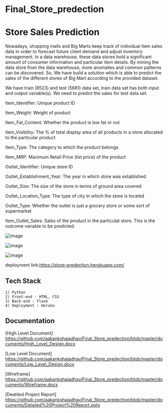 # Final_Store_predection




# Store Sales Prediction

Nowadays, shopping malls and Big Marts keep track of individual item sales data in
order to forecast future client demand and adjust inventory management. In a data
warehouse, these data stores hold a significant amount of consumer information and
particular item details. By mining the data store from the data warehouse, more
anomalies and common patterns can be discovered.
So, We have build a solution which is able to predict the sales of the
different stores of Big Mart according to the provided dataset.


We have train (8523) and test (5681) data set, train data set has both input and output
variable(s). We need to predict the sales for test data set.

Item_Identifier: Unique product ID

Item_Weight: Weight of product

Item_Fat_Content: Whether the product is low fat or not

Item_Visibility: The % of total display area of all products in a store allocated to the
particular product

Item_Type: The category to which the product belongs

Item_MRP: Maximum Retail Price (list price) of the product

Outlet_Identifier: Unique store ID

Outlet_Establishment_Year: The year in which store was established

Outlet_Size: The size of the store in terms of ground area covered

Outlet_Location_Type: The type of city in which the store is located

Outlet_Type: Whether the outlet is just a grocery store or some sort of supermarket

Item_Outlet_Sales: Sales of the product in the particulat store. This is the outcome
variable to be predicted.


![image](https://user-images.githubusercontent.com/87424846/144033881-ccb3abf8-d01b-41f8-a50a-6f1ef02cc07a.png)


![image](https://user-images.githubusercontent.com/87424846/144034024-0ddb868a-172a-4ba9-a659-e0612ed4b7c0.png)



![image](https://user-images.githubusercontent.com/87424846/144034047-1e0dcd42-f1dd-44ad-a368-c31fe7d613db.png)

deployment link:https://store-predection.herokuapp.com/

  
## Tech Stack
    1) Python 
    2) Front-end : HTML, CSS
    3) Back-end : Flask
    4) Deployment : Heruko

  
## Documentation

[High Level Document] https://github.com/aakankshajadhav/Final_Store_predection/blob/master/documents/High_Level_Design.docx


[Low Level Document] https://github.com/aakankshajadhav/Final_Store_predection/blob/master/documents/Low_Level_Design.docx

[Wireframe]          https://github.com/aakankshajadhav/Final_Store_predection/blob/master/documents/Wireframe.docx

[Deatiled Project Report]   https://github.com/aakankshajadhav/Final_Store_predection/blob/master/documents/Detailed%20Project%20Report.pptx

  

